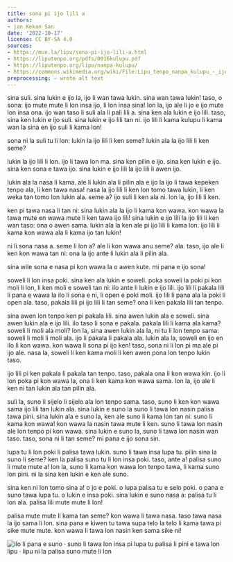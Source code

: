 ```yaml
---
title: sona pi ijo lili a
authors:
- jan Kekan San
date: '2022-10-17'
license: CC BY-SA 4.0
sources:
- https://mun.la/lipu/sona-pi-ijo-lili-a.html
- https://liputenpo.org/pdfs/0016kulupu.pdf
- https://liputenpo.org/lipu/nanpa-kulupu/
- https://commons.wikimedia.org/wiki/File:Lipu_tenpo_nanpa_kulupu_-_ijo_lili.png
preprocessing: – wrote alt text
---
```


sina suli. sina lukin e ijo la, ijo li wan tawa lukin. sina wan tawa lukin! taso, o sona: ijo mute mute li lon insa ijo, li lon insa sina! lon la, ijo ale li jo e ijo mute lon insa ona. ijo wan taso li suli ala li pali lili a. sina ken ala lukin e ijo lili. taso, sina ken lukin e ijo suli. sina lukin e ijo lili tan ni. ijo lili li kama kulupu li kama wan la sina en ijo suli li kama lon!

sona ni la suli tu li lon: lukin la ijo lili li ken seme? lukin ala la ijo lili li ken seme?

lukin la ijo lili li lon. ijo li tawa lon ma. sina ken pilin e ijo. sina ken lukin e ijo. sina ken sona e tawa ijo. sina lukin e ijo lili la ijo lili li awen ijo.

lukin ala la nasa li kama. ale li lukin ala li pilin ala e ijo la ijo li tawa kepeken tenpo ala, li ken tawa nasa! nasa la ijo lili li ken lon tomo tawa lukin, li ken weka tan tomo lon lukin ala. seme a? ijo suli li ken ala ni. lon la, ijo lili li ken.

ken pi tawa nasa li tan ni: sina lukin ala la ijo li kama kon wawa. kon wawa la tawa mute en wawa mute li ken tawa ijo lili! sina lukin e ijo lili la ijo lili li ken wan taso: ona o awen sama. lukin ala la ken ale pi ijo lili li kama lon. ijo lili li kama kon wawa ala li kama ijo tan lukin!

ni li sona nasa a. seme li lon a? ale li kon wawa anu seme? ala. taso, ijo ale li ken kon wawa tan ni: ona la ijo ante li lukin ala li pilin ala.

sina wile sona e nasa pi kon wawa la o awen kute. mi pana e ijo sona!

soweli li lon insa poki. sina ken ala lukin e soweli. poka soweli la poki pi kon moli li lon, li ken moli e soweli tan ni: ilo ante li lukin e ijo lili. ijo lili li pakala lili li pana e wawa la ilo li sona e ni, li open e poki moli. ijo lili li pana ala la poki li open ala. taso, pakala lili pi ijo lili li tan seme? ona li ken pakala lili tan tenpo.

sina awen lon tenpo ken pi pakala lili. sina awen lukin ala e soweli. sina awen lukin ala e ijo lili. ilo taso li sona e pakala. pakala lili li kama ala kama? soweli li moli ala moli? lon la, sina awen lukin ala la, ni tu li lon tenpo sama: soweli li moli li moli ala. ijo li pakala li pakala ala. lukin ala la, soweli en ijo en ilo li kon wawa. kon wawa li sona pi ijo ken! taso, sona ni li lon pi ma ale pi ijo ale. nasa la, soweli li ken kama moli li ken awen pona lon tenpo lukin taso.

ijo lili pi ken pakala li pakala tan tenpo. taso, pakala ona li kon wawa kin. ijo li lon poka pi kon wawa la, ona li ken kama kon wawa sama. lon la, ijo ale li ken ni tan lukin ala tan pilin ala.

suli la, suno li sijelo li sijelo ala lon tenpo sama. taso, suno li ken kon wawa sama ijo lili tan lukin ala. sina lukin e suno la suno li tawa lon nasin palisa tawa pini. sina lukin ala e suno la, ken ale suno li kama lon tan ni: suno li kama kon wawa! kon wawa la nasin tawa mute li ken. suno li tawa lon nasin ale lon tenpo pi kon wawa. sina lukin e suno la, suno li tawa lon nasin wan taso. taso, sona ni li tan seme? mi pana e ijo sona sin.

lupa tu li lon poki li palisa tawa lukin. suno li tawa insa lupa tu. pilin sina la suno li seme? ken la palisa suno tu li lon insa poki. taso, ante a! palisa suno li mute mute a! lon la, suno li kama kon wawa lon tenpo tawa, li kama suno lon pini. ni la sina ken lukin e ken ale suno.

sina ken ni lon tomo sina a! o jo e poki. o lupa palisa tu e selo poki. o pana e suno tawa lupa tu. o lukin e insa poki. sina lukin e suno nasa a: palisa tu li lon ala. palisa lili mute mute li lon!

palisa mute mute li kama tan seme? kon wawa li tawa nasa. taso tawa nasa la ijo sama li lon. sina pana e kiwen tu tawa supa telo la telo li kama tawa pi sike mute mute. kon wawa li tawa lon nasin ken sama sike ni!

![ilo li pana e suno · suno li tawa lon insa pi lupa tu palisa li pini e tawa lon lipu · lipu ni la palisa suno mute li lon](https://upload.wikimedia.org/wikipedia/commons/0/06/Lipu_tenpo_nanpa_kulupu_-_ijo_lili.png)